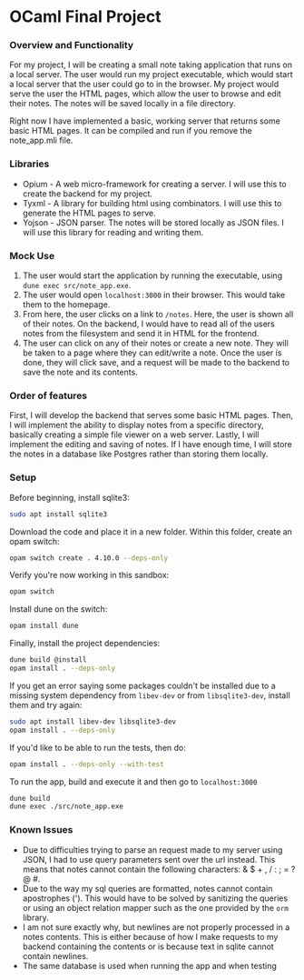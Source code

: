 # OCaml Final Project

### Overview and Functionality

For my project, I will be creating a small note taking application that runs on
a local server. The user would run my project executable, which would start a
local server that the user could go to in the browser. My project would serve
the user the HTML pages, which allow the user to browse and edit their notes.
The notes will be saved locally in a file directory. 

Right now I have implemented a basic, working server that returns some basic
HTML pages. It can be compiled and run if you remove the note_app.mli file.

### Libraries

* Opium - A web micro-framework for creating a server. I will use this to create
the backend for my project.
* Tyxml - A library for building html using combinators. I will use this to
generate the HTML pages to serve.
* Yojson - JSON parser. The notes will be stored locally as JSON files. I will use
this library for reading and writing them.

### Mock Use

1. The user would start the application by running the executable, using
`dune exec src/note_app.exe`.
2. The user would open `localhost:3000` in their browser. This would take them to
the homepage.
3. From here, the user clicks on a link to `/notes`. Here, the user is shown all
of their notes. On the backend, I would have to read all of the users notes from
the filesystem and send it in HTML for the frontend.
4. The user can click on any of their notes or create a new note. They will be
taken to a page where they can edit/write a note. Once the user is done, they
will click save, and a request will be made to the backend to save the note and
its contents.

### Order of features

First, I will develop the backend that serves some basic HTML pages. Then, I will
implement the ability to display notes from a specific directory, basically
creating a simple file viewer on a web server. Lastly, I will implement the editing
and saving of notes. If I have enough time, I will store the notes in a database
like Postgres rather than storing them locally.

### Setup

Before beginning, install sqlite3:

```bash
sudo apt install sqlite3
```

Download the code and place it in a new folder. Within this folder, create an opam switch:

```bash
opam switch create . 4.10.0 --deps-only
```

Verify you're now working in this sandbox:

```bash
opam switch
```

Install dune on the switch:

```bash
opam install dune
```

Finally, install the project dependencies:

```bash
dune build @install
opam install . --deps-only
```

If you get an error saying some packages couldn't be installed due to a missing system
dependency from `libev-dev` or from `libsqlite3-dev`, install them and try again:

```bash
sudo apt install libev-dev libsqlite3-dev
opam install . --deps-only
```

If you'd like to be able to run the tests, then do:

```bash
opam install . --deps-only --with-test
```

To run the app, build and execute it and then go to `localhost:3000`

```bash
dune build
dune exec ./src/note_app.exe
```

### Known Issues

* Due to difficulties trying to parse an request made to my server using JSON, I
had to use query parameters sent over the url instead. This means that notes
cannot contain the following characters: & $ + , / : ; = ? @ #.
* Due to the way my sql queries are formatted, notes cannot contain apostrophes
('). This would have to be solved by sanitizing the queries or using an object
relation mapper such as the one provided by the `orm` library.
* I am not sure exactly why, but newlines are not properly processed in a notes
contents. This is either because of how I make requests to my backend containing
the contents or is because text in sqlite cannot contain newlines.
* The same database is used when running the app and when testing
